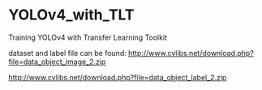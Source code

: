 # YOLOv4_with_TLT
Training YOLOv4 with Transfer Learning Toolkit


dataset and label file can be found:
http://www.cvlibs.net/download.php?file=data_object_image_2.zip

http://www.cvlibs.net/download.php?file=data_object_label_2.zip
